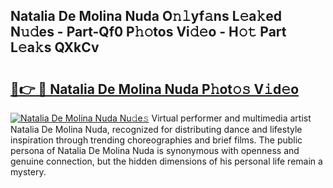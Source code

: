 ## Natalia De Molina Nuda O𝚗𝚕yf𝚊ns L𝚎a𝚔ed N𝚞𝚍es - Part-Qf0 P𝚑𝚘tos Vi𝚍𝚎o - H𝚘𝚝 Part L𝚎a𝚔s QXkCv

# <h2><a href="http://kf6kev.oniu.top/?m=Natalia+De+Molina+Nuda">🔗👉 🔴 Natalia De Molina Nuda P𝚑ot𝚘𝚜 V𝚒d𝚎o</a></h2>

[![Natalia De Molina Nuda Nu𝚍e𝚜](https://i.imgur.com/0qMVB7G.gif)](http://kf6kev.oniu.top/?m=Natalia+De+Molina+Nuda)
Virtual performer and multimedia artist Natalia De Molina Nuda, recognized for distributing dance and lifestyle inspiration through trending choreographies and brief films. The public persona of Natalia De Molina Nuda is synonymous with openness and genuine connection, but the hidden dimensions of his personal life remain a mystery.  
